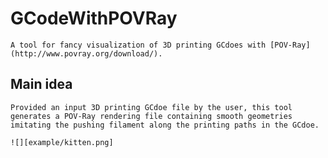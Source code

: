 # GCodeWithPOVRay
    A tool for fancy visualization of 3D printing GCdoes with [POV-Ray](http://www.povray.org/download/).

## Main idea
    Provided an input 3D printing GCdoe file by the user, this tool generates a POV-Ray rendering file containing smooth geometries imitating the pushing filament along the printing paths in the GCdoe.

    ![][example/kitten.png]
